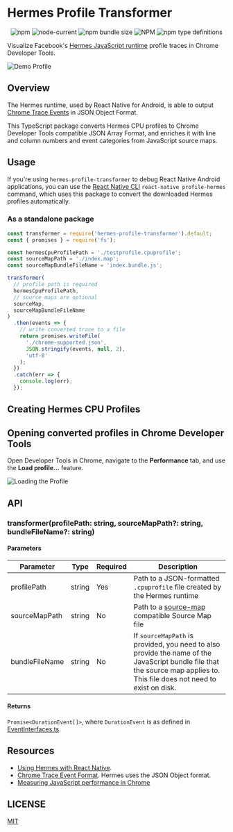 # Hermes Profile Transformer

<p align="center">
<img alt="npm" src="https://img.shields.io/npm/v/hermes-profile-transformer">
<img alt="node-current" src="https://img.shields.io/node/v/hermes-profile-transformer">
<img alt="npm bundle size" src="https://img.shields.io/bundlephobia/min/hermes-profile-transformer">
<img alt="NPM" src="https://img.shields.io/npm/l/hermes-profile-transformer">
<img alt="npm type definitions" src="https://img.shields.io/npm/types/hermes-profile-transformer">
</p>

Visualize Facebook's [Hermes JavaScript runtime](https://github.com/facebook/hermes) profile traces in Chrome Developer Tools.

![Demo Profile](https://raw.githubusercontent.com/MLH-Fellowship/hermes-profile-transformer/master/assets/convertedProfile.png)

## Overview

The Hermes runtime, used by React Native for Android, is able to output [Chrome Trace Events](https://docs.google.com/document/d/1CvAClvFfyA5R-PhYUmn5OOQtYMH4h6I0nSsKchNAySU/preview) in JSON Object Format.

This TypeScript package converts Hermes CPU profiles to Chrome Developer Tools compatible JSON Array Format, and enriches it with line and column numbers and event categories from JavaScript source maps.

## Usage

If you're using `hermes-profile-transformer` to debug React Native Android applications, you can use the [React Native CLI](https://github.com/react-native-community/cli) `react-native profile-hermes` command, which uses this package to convert the downloaded Hermes profiles automatically.

### As a standalone package

```js
const transformer = require('hermes-profile-transformer').default;
const { promises } = require('fs');

const hermesCpuProfilePath = './testprofile.cpuprofile';
const sourceMapPath = './index.map';
const sourceMapBundleFileName = 'index.bundle.js';

transformer(
  // profile path is required
  hermesCpuProfilePath,
  // source maps are optional
  sourceMap,
  sourceMapBundleFileName
)
  .then(events => {
    // write converted trace to a file
    return promises.writeFile(
      './chrome-supported.json',
      JSON.stringify(events, null, 2),
      'utf-8'
    );
  })
  .catch(err => {
    console.log(err);
  });
```

## Creating Hermes CPU Profiles

## Opening converted profiles in Chrome Developer Tools

Open Developer Tools in Chrome, navigate to the **Performance** tab, and use the **Load profile...** feature.

![Loading the Profile](https://raw.githubusercontent.com/MLH-Fellowship/hermes-profile-transformer/master/assets/loading.png)

## API

### transformer(profilePath: string, sourceMapPath?: string, bundleFileName?: string)

#### Parameters

| Parameter      | Type   | Required | Description                                                                                                                                                               |
| -------------- | ------ | -------- | ------------------------------------------------------------------------------------------------------------------------------------------------------------------------- |
| profilePath    | string | Yes      | Path to a JSON-formatted `.cpuprofile` file created by the Hermes runtime                                                                                                 |
| sourceMapPath  | string | No       | Path to a [source-map](https://www.npmjs.com/package/source-map) compatible Source Map file                                                                               |
| bundleFileName | string | No       | If `sourceMapPath` is provided, you need to also provide the name of the JavaScript bundle file that the source map applies to. This file does not need to exist on disk. |

#### Returns

`Promise<DurationEvent[]>`, where `DurationEvent` is as defined in [EventInterfaces.ts](src/types/EventInterfaces.ts).

## Resources

- [Using Hermes with React Native](https://reactnative.dev/docs/hermes).
- [Chrome Trace Event Format](https://docs.google.com/document/d/1CvAClvFfyA5R-PhYUmn5OOQtYMH4h6I0nSsKchNAySU/preview). Hermes uses the JSON Object format.
- [Measuring JavaScript performance in Chrome](https://developers.google.com/web/tools/chrome-devtools/evaluate-performance/reference)

## LICENSE

[MIT](LICENSE)
